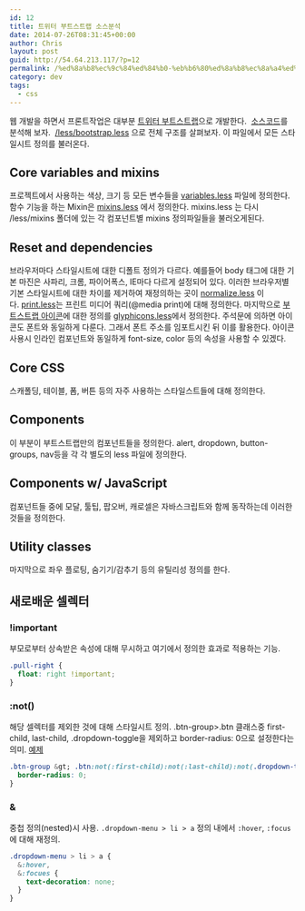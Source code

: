 ```yaml
---
id: 12
title: 트위터 부트스트랩 소스분석
date: 2014-07-26T08:31:45+00:00
author: Chris
layout: post
guid: http://54.64.213.117/?p=12
permalink: /%ed%8a%b8%ec%9c%84%ed%84%b0-%eb%b6%80%ed%8a%b8%ec%8a%a4%ed%8a%b8%eb%9e%a9-%ec%86%8c%ec%8a%a4%eb%b6%84%ec%84%9d/
category: dev
tags:
  - css
---
```

웹 개발을 하면서 프론트작업은 대부분 <a href="http://getbootstrap.com/">트위터 부트스트랩</a>으로 개발한다. 
<a href="https://github.com/twbs/bootstrap/tree/master/less">소스코드</a>를 분석해 보자. 
<a href="https://github.com/twbs/bootstrap/blob/master/less%2Fbootstrap.less">/less/bootstrap.less</a> 으로 전체 구조를 살펴보자. 이 파일에서 모든 스타일시트 정의를 불러온다.

## Core variables and mixins

프로젝트에서 사용하는 색상, 크기 등 모든 변수들을 <a href="https://github.com/twbs/bootstrap/blob/master/less%2Fvariables.less">variables.less</a> 파일에 정의한다. 
함수 기능을 하는 Mixin은 <a href="https://github.com/twbs/bootstrap/blob/master/less%2Fmixins.less">mixins.less</a> 에서 정의한다. 
mixins.less 는 다시 /less/mixins 폴더에 있는 각 컴포넌트별 mixins 정의파일들을 불러오게된다.

## Reset and dependencies

브라우저마다 스타일시트에 대한 디폴트 정의가 다르다. 
예를들어 body 태그에 대한 기본 마진은 사파리, 크롬, 파이어폭스, IE마다 다르게 설정되어 있다. 이러한 브라우저별 기본 스타일시트에 대한 차이를 제거하여 재정의하는 곳이 <a href="https://github.com/twbs/bootstrap/blob/master/less%2Fnormalize.less">normalize.less</a> 이다. <a href="https://github.com/twbs/bootstrap/blob/master/less%2Fprint.less">print.less</a>는 프린트 미디어 쿼리(@media print)에 대해 정의한다. 마지막으로 <a href="http://getbootstrap.com/components/#glyphicons">부트스트랩 아이콘</a>에 대한 정의를 <a href="https://github.com/twbs/bootstrap/blob/master/less%2Fglyphicons.less">glyphicons.less</a>에서 정의한다. 주석문에 의하면 아이콘도 폰트와 동일하게 다룬다. 그래서 폰트 주소를 임포트시킨 뒤 이를 활용한다. 아이콘 사용시 인라인 컴포넌트와 동일하게 font-size, color 등의 속성을 사용할 수 있겠다.

## Core CSS

스캐폴딩, 테이블, 폼, 버튼 등의 자주 사용하는 스타일스트들에 대해 정의한다.


## Components

이 부분이 부트스트랩만의 컴포넌트들을 정의한다. alert, dropdown, button-groups, nav등을 각 각 별도의 less 파일에 정의한다.


## Components w/ JavaScript

컴포넌트들 중에 모달, 툴팁, 팝오버, 캐로셀은 자바스크립트와 함께 동작하는데 이러한 것들을 정의한다.


## Utility classes

마지막으로 좌우 플로팅, 숨기기/감추기 등의 유틸리성 정의를 한다.


## 새로배운 셀렉터

### !important

부모로부터 상속받은 속성에 대해 무시하고 여기에서 정의한 효과로 적용하는 기능.

```css
.pull-right {
  float: right !important;
}
```

### :not()

해당 셀렉터를 제외한 것에 대해 스타일시트 정의. .btn-group&gt;.btn 클래스중 first-child, last-child, .dropdown-toggle을 제외하고 border-radius: 0으로 설정한다는 의미. <a href="http://getbootstrap.com/components/#btn-groups">예제</a>

```css
.btn-group &gt; .btn:not(:first-child):not(:last-child):not(.dropdown-toggle) {
  border-radius: 0;
}
```

### &

중첩 정의(nested)시 사용. `.dropdown-menu > li > a` 정의 내에서 `:hover`, `:focus`에 대해 재정의.

```css
.dropdown-menu > li > a {
  &:hover,
  &:focues {
    text-decoration: none;
  }
}
```
